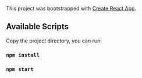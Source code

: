 This project was bootstrapped with [Create React App](https://github.com/facebook/create-react-app).

## Available Scripts

Copy the project directory, you can run:

### `npm install`

### `npm start`
